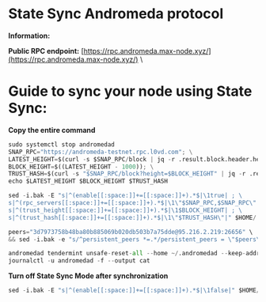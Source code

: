 # State Sync Andromeda protocol 
**Information:**

**Public RPC endpoint:**  [https://rpc.andromeda.max-node.xyz/](https://rpc.andromeda.max-node.xyz/) \

# Guide to sync your node using State Sync:
**Copy the entire command**
```python
sudo systemctl stop andromedad
SNAP_RPC="https://andromeda-testnet.rpc.l0vd.com"; \
LATEST_HEIGHT=$(curl -s $SNAP_RPC/block | jq -r .result.block.header.height); \
BLOCK_HEIGHT=$((LATEST_HEIGHT - 1000)); \
TRUST_HASH=$(curl -s "$SNAP_RPC/block?height=$BLOCK_HEIGHT" | jq -r .result.block_id.hash); \
echo $LATEST_HEIGHT $BLOCK_HEIGHT $TRUST_HASH

sed -i.bak -E "s|^(enable[[:space:]]+=[[:space:]]+).*$|\1true| ; \
s|^(rpc_servers[[:space:]]+=[[:space:]]+).*$|\1\"$SNAP_RPC,$SNAP_RPC\"| ; \
s|^(trust_height[[:space:]]+=[[:space:]]+).*$|\1$BLOCK_HEIGHT| ; \
s|^(trust_hash[[:space:]]+=[[:space:]]+).*$|\1\"$TRUST_HASH\"|" $HOME/.andromedad/config/config.toml

peers="3d7973758b48ba80b885069b020db503b7a75dde@95.216.2.219:26656" \
&& sed -i.bak -e "s/^persistent_peers *=.*/persistent_peers = \"$peers\"/" $HOME/.andromedad/config/config.toml 

andromedad tendermint unsafe-reset-all --home ~/.andromedad --keep-addr-book && sudo systemctl restart andromedad && \
journalctl -u andromedad -f --output cat
```

**Turn off State Sync Mode after synchronization**
```python
sed -i.bak -E "s|^(enable[[:space:]]+=[[:space:]]+).*$|\1false|" $HOME/.andromedad/config/config.toml
```
